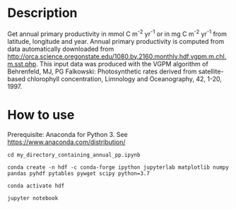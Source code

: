 # Description

Get annual primary productivity in mmol C m<sup>-2</sup> yr<sup>-1</sup> 
or in mg C m<sup>-2</sup> yr<sup>-1</sup>
from latitude, longitude and year.
Annual primary productivity is computed from  data automatically downloaded from http://orca.science.oregonstate.edu/1080.by.2160.monthly.hdf.vgpm.m.chl.m.sst.php.
This input data was produced with the VGPM algorithm of Behrenfeld, MJ, PG Falkowski:  Photosynthetic rates derived from satellite-based chlorophyll concentration, Limnology and Oceanography, 42, 1-20, 1997.

# How to use

Prerequisite: Anaconda for Python 3. See https://www.anaconda.com/distribution/

`cd my_directory_containing_annual_pp.ipynb`

`conda create -n hdf -c conda-forge ipython jupyterlab matplotlib numpy pandas pyhdf pytables pywget scipy python=3.7`

`conda activate hdf`

`jupyter notebook`
